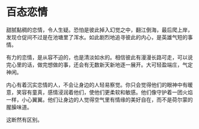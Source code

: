# 百态恋情

甜腻黏稠的恋情，令人生疑。恐怕是彼此掉入幻觉之中，翻江倒海，最后爬上岸，发现仓促间不过是在池塘里了浑水。如此剧烈地追寻彼此的内心，是英雄气短的事情。 

有力的恋情，是从容不迫的，也是清淡如水的。相信彼此有漫漫长路可走，可以说完心里的话，做完想做的事，还会有无数新天新地逐一展开。大可轻盈端庄，气定神闲。 

内心有着沉实恋情的人，不会让身边的人轻易察觉。你只会觉得他们的眼神中有暖意，笑容有童真，感情浸润着他们，使他们更柔软和敏感。他们像守护着一团火焰一样，小心翼翼。他们让身边的人觉得空气里有情缘的美好自在，而不是荷尔蒙的腥臊味道。 

这断然有区别。
